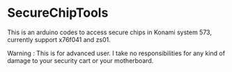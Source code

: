 # SecureChipTools

This is an arduino codes to access secure chips in Konami system 573, currently support x76f041 and zs01.

Warning : This is for advanced user. I take no responsibilities for any kind of damage to your security cart or your motherboard.
